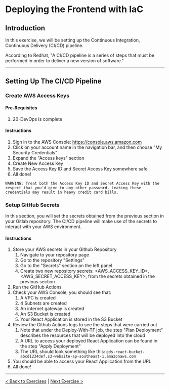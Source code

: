 # Deploying the Frontend with IaC

## Introduction

In this exercise, we will be setting up the Continuous Integration, Continuous Delivery (CI/CD) pipeline.

According to Redhat, "A CI/CD pipeline is a series of steps that must be performed in order to deliver a new version of software."

---

## Setting Up The CI/CD Pipeline

### Create AWS Access Keys

#### Pre-Requisites

1. 20-DevOps is complete

#### Instructions

1. Sign in to the AWS Console: https://console.aws.amazon.com
2. Click on your account name in the navigation bar, and then choose "My Security Credentials"
3. Expand the "Access keys" section
4. Create New Access Key
5. Save the Access Key ID and Secret Access Key somewhere safe
6. All done!

```
WARNING: Treat both the Access Key ID and Secret Access Key with the respect that you'd give to any other password. Leaking these credentials may result in heavy credit card bills.
```

### Setup GitHub Secrets

In this section, you will set the secrets obtained from the previous section in your Gitlab repository. The CI/CD pipeline will make use of the secrets to interact with your AWS environment.

#### Instructions

1. Store your AWS secrets in your Github Repository
   1. Navigate to your repository page
   2. Go to the repository "Settings"
   3. Go to the "Secrets" section on the left panel
   4. Create two new repository secrets: <AWS_ACCESS_KEY_ID>, <AWS_SECRET_ACCESS_KEY>, from the secrets obtained in the previous section
2. Run the GitHub Actions
3. Check your AWS Console, you should see that:
   1. A VPC is created
   2. 4 Subnets are created
   3. An internet gateway is created
   4. An S3 Bucket is created
   5. Your React Application is stored in the S3 Bucket
4. Review the Github Actions logs to see the steps that were carried out
   1. Note that under the Deploy-With-TF job, the step "Plan Deployment" describes the resources that will be deployed into the cloud
   2. A URL to access your deployed React Application can be found in the step "Apply Deployment"
   3. The URL should look something like this: `gds-react-bucket-abcd1234def.s3-website-ap-southeast-1.amazonaws.com`
5. You should be able to access your React Application from the URL
6. All done!

---


[< Back to Exercises](../exercises/README.md) | [Next Exercise >](./33-Deploy-Backend-IaC.md)
